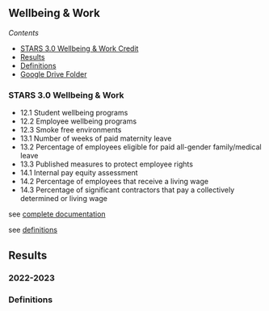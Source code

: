 ## Wellbeing & Work

*Contents*
- [STARS 3.0 Wellbeing & Work Credit](#stars-30-food--dining-credit)
- [Results](#results)
- [Definitions](#stars-credit-definitions)
- [Google Drive Folder](https://drive.google.com/drive/folders/1MpK4bpxYSuIs97QPZ0AMyqoNcxe-ACPu)

### STARS 3.0 Wellbeing & Work

- 12.1 Student wellbeing programs
- 12.2 Employee wellbeing programs
- 12.3 Smoke free environments
- 13.1 Number of weeks of paid maternity leave
- 13.2 Percentage of employees eligible for paid all-gender family/medical leave
- 13.3 Published measures to protect employee rights
- 14.1 Internal pay equity assessment
- 14.2 Percentage of employees that receive a living wage
- 14.3 Percentage of significant contractors that pay a collectively determined or living wage

see [complete documentation](https://docs.google.com/document/d/1UgIhYWWg5GS7cB9qYvRpw76-ThuQZJ2X1spEiS1fp_U/edit#heading=h.43oau9mq61o0)

see [definitions](#stars-credit-definitions)

## Results

### 2022-2023

### Definitions
